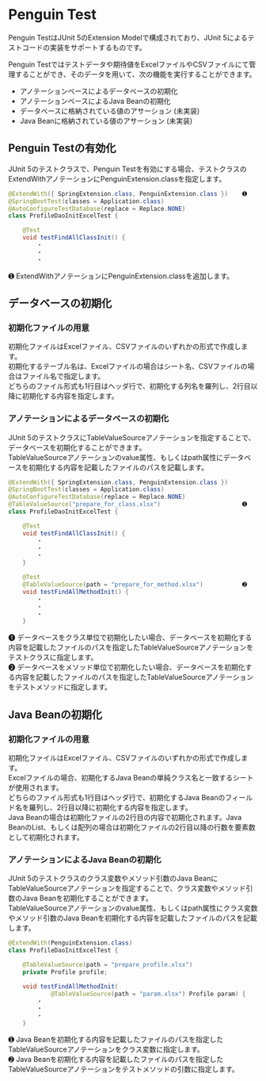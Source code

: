 # Penguin Test

Penguin TestはJUnit 5のExtension Modelで構成されており、JUnit 5によるテストコードの実装をサポートするものです。

Penguin Testではテストデータや期待値をExcelファイルやCSVファイルにて管理することができ、そのデータを用いて、次の機能を実行することができます。

* アノテーションベースによるデータベースの初期化
* アノテーションベースによるJava Beanの初期化
* データベースに格納されている値のアサーション (未実装)
* Java Beanに格納されている値のアサーション (未実装)

## Penguin Testの有効化

JUnit 5のテストクラスで、Penguin Testを有効にする場合、テストクラスのExtendWithアノテーションにPenguinExtension.classを指定します。

```java
@ExtendWith({ SpringExtension.class, PenguinExtension.class })    ➊
@SpringBootTest(classes = Application.class)
@AutoConfigureTestDatabase(replace = Replace.NONE)
class ProfileDaoInitExcelTest {

    @Test
    void testFindAllClassInit() {
        ・
        ・
        ・
```

➊ ExtendWithアノテーションにPenguinExtension.classを追加します。  

## データベースの初期化

### 初期化ファイルの用意

初期化ファイルはExcelファイル、CSVファイルのいずれかの形式で作成します。  
初期化するテーブル名は、Excelファイルの場合はシート名、CSVファイルの場合はファイル名で指定します。  
どちらのファイル形式も1行目はヘッダ行で、初期化する列名を羅列し、2行目以降に初期化する内容を指定します。

### アノテーションによるデータベースの初期化

JUnit 5のテストクラスにTableValueSourceアノテーションを指定することで、データベースを初期化することができます。  
TableValueSourceアノテーションのvalue属性、もしくはpath属性にデータベースを初期化する内容を記載したファイルのパスを記載します。

```java
@ExtendWith({ SpringExtension.class, PenguinExtension.class })
@SpringBootTest(classes = Application.class)
@AutoConfigureTestDatabase(replace = Replace.NONE)
@TableValueSource("prepare_for_class.xlsx")                       ➊
class ProfileDaoInitExcelTest {

    @Test
    void testFindAllClassInit() {
        ・
        ・
        ・
    }

    @Test
    @TableValueSource(path = "prepare_for_method.xlsx")           ➋
    void testFindAllMethodInit() {
        ・
        ・
        ・
    }
```

➊ データベースをクラス単位で初期化したい場合、データベースを初期化する内容を記載したファイルのパスを指定したTableValueSourceアノテーションをテストクラスに指定します。  
➋ データベースをメソッド単位で初期化したい場合、データベースを初期化する内容を記載したファイルのパスを指定したTableValueSourceアノテーションをテストメソッドに指定します。

## Java Beanの初期化

### 初期化ファイルの用意

初期化ファイルはExcelファイル、CSVファイルのいずれかの形式で作成します。  
Excelファイルの場合、初期化するJava Beanの単純クラス名と一致するシートが使用されます。  
どちらのファイル形式も1行目はヘッダ行で、初期化するJava Beanのフィールド名を羅列し、2行目以降に初期化する内容を指定します。  
Java Beanの場合は初期化ファイルの2行目の内容で初期化されます。Java BeanのList、もしくは配列の場合は初期化ファイルの2行目以降の行数を要素数として初期化されます。

### アノテーションによるJava Beanの初期化

JUnit 5のテストクラスのクラス変数やメソッド引数のJava BeanにTableValueSourceアノテーションを指定することで、クラス変数やメソッド引数のJava Beanを初期化することができます。  
TableValueSourceアノテーションのvalue属性、もしくはpath属性にクラス変数やメソッド引数のJava Beanを初期化する内容を記載したファイルのパスを記載します。

```java
@ExtendWith(PenguinExtension.class)
class ProfileDaoInitExcelTest {

    @TableValueSource(path = "prepare_profile.xlsx")                   ➊
    private Profile profile;

    void testFindAllMethodInit(
            @TableValueSource(path = "param.xlsx") Profile param) {    ➋
        ・
        ・
        ・
    }
```

➊ Java Beanを初期化する内容を記載したファイルのパスを指定したTableValueSourceアノテーションをクラス変数に指定します。  
➋ Java Beanを初期化する内容を記載したファイルのパスを指定したTableValueSourceアノテーションをテストメソッドの引数に指定します。
